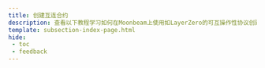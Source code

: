 ```yaml
---
title: 创建互连合约
description: 查看以下教程学习如何在Moonbeam上使用如LayerZero的可互操作性协议创建互连合约和跨链应用。 
template: subsection-index-page.html
hide: 
 - toc
 - feedback
---
```

